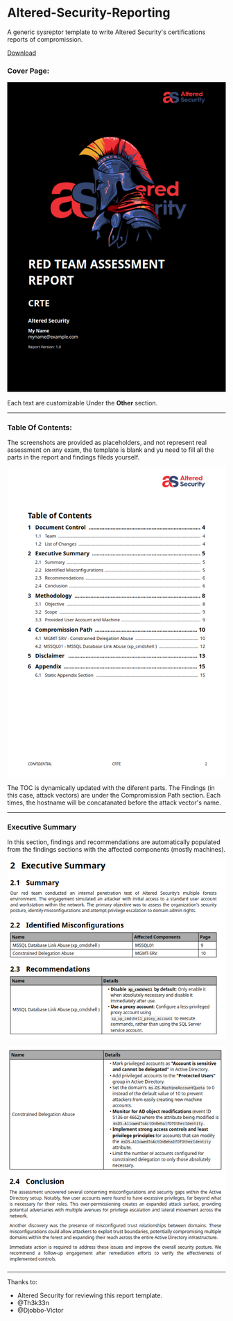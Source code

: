 # Altered-Security-Reporting
A generic sysreptor template to write Altered Security's certifications reports of compromission.

[Download](https://github.com/didntchooseaname/Altered-Security-Reporting/releases)

### Cover Page:

![Cover Page](/Demo-assets/cover.png)

Each text are customizable Under the **Other** section.

---

### Table Of Contents:

The screenshots are provided as placeholders, and not represent real assessment on any exam, the template is blank and yu need to fill all the parts in the report and findings fileds yourself.

![toc](/Demo-assets/toc.png)

The TOC is dynamically updated with the diferent parts. The Findings (in this case, attack vectors) are under the Compromission Path section. Each times, the hostname will be concatanated before the attack vector's name.

---

### Executive Summary

In this section, findings and recommendations are automatically populated from the findings sections with the affected components (mostly machines).

![executive summary](/Demo-assets/exsum.png)

![executive summary 2](/Demo-assets/exsum2.png)

---

Thanks to:

- Altered Security for reviewing this report template.
- @Th3k33n
- @Djobbo-Victor

